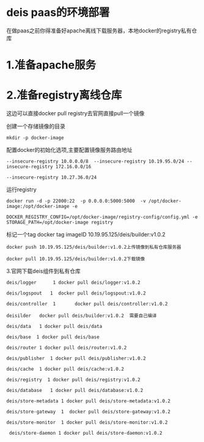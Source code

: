 deis paas的环境部署
==================

在做paas之前你得准备好apache离线下载服务器，本地docker的registry私有仓库

1.准备apache服务
===============

2.准备registry离线仓库
=====================

  这边可以直接docker pull registry去官网直接pull一个镜像

  创建一个存储镜像的目录
  
    mkdir -p docker-image

  配置docker的初始化选项,主要配置镜像服务路由地址
  
    --insecure-registry 10.0.0.0/8  --insecure-registry 10.19.95.0/24 --insecure-registry 172.16.0.0/16  
  
    --insecure-registry 10.27.36.0/24
  
  运行registry

    docker run -d -p 22000:22  -p 0.0.0.0:5000:5000  -v /opt/docker-image:/opt/docker-image -e    
  
    DOCKER_REGISTRY_CONFIG=/opt/docker-image/registry-config/config.yml -e STORAGE_PATH=/opt/docker-image registry
 
  标记一个tag
    docker tag imageID 10.19.95.125/deis/builder:v1.0.2
  
    docker push 10.19.95.125/deis/builder:v1.0.2上传镜像到私有仓库服务器
  
    docker pull 10.19.95.125/deis/builder:v1.0.2下载镜像

3.官网下载deis组件到私有仓库

    deis/logger      1 docker pull deis/logger:v1.0.2

    deis/logspout   1  docker pull deis/logspout:v1.0.2

    deis/controller  1       docker pull deis/controller:v1.0.2

    deisilder   docker pull deis/builder:v1.0.2  需要自己编译

    deis/data   1 docker pull deis/data

    deis/base  1 docker pull deis/base

    deis/router 1 docker pull deis/router:v1.0.2

    deis/publisher  1 docker pull deis/publisher:v1.0.2

    deis/cache  1 docker pull deis/cache:v1.0.2

    deis/registry  1 docker pull deis/registry:v1.0.2

    deis/database   1 docker pull deis/database:v1.0.2

    deis/store-metadata 1 docker pull deis/store-metadata:v1.0.2

    deis/store-gateway  1  docker pull deis/store-gateway:v1.0.2  

    deis/store-monitor  1 docker pull deis/store-monitor:v1.0.2  

     deis/store-daemon 1 docker pull deis/store-daemon:v1.0.2  





